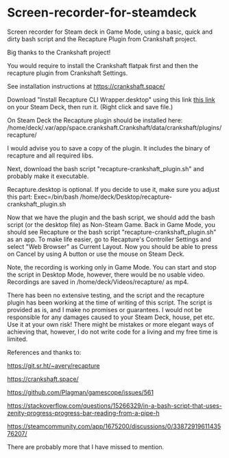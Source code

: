 # Screen-recorder-for-steamdeck
Screen recorder for Steam deck in Game Mode, using a basic, quick and dirty bash script and the Recapture Plugin from Crankshaft project.

Big thanks to the Crankshaft project!

You would require to install the Crankshaft flatpak first and then the recapture plugin from Crankshaft Settings.

See installation instructions at https://crankshaft.space/


Download "Install Recapture CLI Wrapper.desktop" using this link [this link](https://raw.githubusercontent.com/m-rzb/Screen-recorder-for-steamdeck/testing/Install%20Recapture%20CLI%20Wrapper.desktop) on your Steam Deck, then run it. (Right click and save file.)


On Steam Deck the Recapture plugin should be installed here:
/home/deck/.var/app/space.crankshaft.Crankshaft/data/crankshaft/plugins/recapture/

I would advise you to save a copy of the plugin. It includes the binary of recapture and all required libs. 

Next, download the bash script "recapture-crankshaft_plugin.sh" and probably make it executable.

Recapture.desktop is optional. If you decide to use it, make sure you adjust this part: 
Exec=/bin/bash /home/deck/Desktop/recapture-crankshaft_plugin.sh

Now that we have the plugin and the bash script, we should add the bash script (or the desktop file) as Non-Steam Game.
Back in Game Mode, you should see Recapture or the bash script "recapture-crankshaft_plugin.sh" as an app. To make life easier, go to Recapture's Controller Settings and select "Web Browser" as Current Layout. Now you should be able to press on Cancel by using A button or use the mouse on Steam Deck.

Note, the recording is working only in Game Mode. You can start and stop the script in Desktop Mode, however, there would be no usable video. Recordings are saved in /home/deck/Videos/recapture/ as mp4. 


There has been no extensive testing, and the script and the recapture plugin has been working at the time of writing of this script. The script is provided as is, and I make no promises or guarantees. I would not be responsible for any damages caused to your Steam Deck, house, pet etc. Use it at your own risk!
There might be mistakes or more elegant ways of achieving that, however, I do not write code for a living and my free time is limited.


References and thanks to:

https://git.sr.ht/~avery/recapture

https://crankshaft.space/

https://github.com/Plagman/gamescope/issues/561

https://stackoverflow.com/questions/15266329/in-a-bash-script-that-uses-zenity-progress-progress-bar-reading-from-a-pipe-h

https://steamcommunity.com/app/1675200/discussions/0/3387291961143576207/


There are probably more that I have missed to mention.
